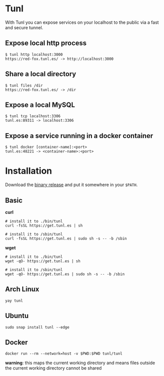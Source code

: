 # Tunl

With Tunl you can expose services on your localhost to the public via a fast and secure tunnel.

## Expose local http process

```
$ tunl http localhost:3000
https://red-fox.tunl.es/ -> http://localhost:3000
```

## Share a local directory

```
$ tunl files /dir
https://red-fox.tunl.es/ -> /dir
```

## Expose a local MySQL

```
$ tunl tcp localhost:3306
tunl.es:89311 -> localhost:3306
```

## Expose a service running in a docker container

```
$ tunl docker [container-name]:<port>
tunl.es:48221 -> <container-name>:<port>
```

# Installation

Download the [binary release](https://github.com/pjvds/tunl/releases/latest) and put it somewhere in your `$PATH`.

## Basic 

**curl**
```
# install it to ./bin/tunl
curl -fsSL https://get.tunl.es | sh
```

```
# install it to /sbin/tunl
curl -fsSL https://get.tunl.es | sudo sh -s -- -b /sbin
```

**wget**

```
# install it to ./bin/tunl
wget -qO- https://get.tunl.es | sh
```

```
# install it to /sbin/tunl
wget -qO- https://get.tunl.es | sudo sh -s -- -b /sbin
```

## Arch Linux

```
yay tunl
```

## Ubuntu

```
sudo snap install tunl --edge
```

## Docker

```
docker run --rm --network=host -v $PWD:$PWD tunl/tunl
```

**warning**: this maps the current working directory and means files outside the current working directory cannot be shared
